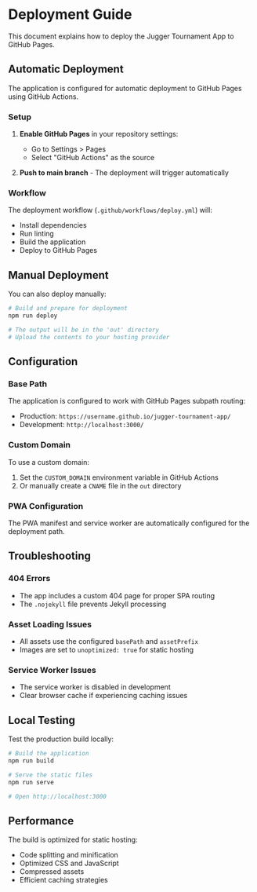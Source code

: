 # Deployment Guide

This document explains how to deploy the Jugger Tournament App to GitHub Pages.

## Automatic Deployment

The application is configured for automatic deployment to GitHub Pages using GitHub Actions.

### Setup

1. **Enable GitHub Pages** in your repository settings:
   - Go to Settings > Pages
   - Select "GitHub Actions" as the source

2. **Push to main branch** - The deployment will trigger automatically

### Workflow

The deployment workflow (`.github/workflows/deploy.yml`) will:
- Install dependencies
- Run linting
- Build the application
- Deploy to GitHub Pages

## Manual Deployment

You can also deploy manually:

```bash
# Build and prepare for deployment
npm run deploy

# The output will be in the 'out' directory
# Upload the contents to your hosting provider
```

## Configuration

### Base Path

The application is configured to work with GitHub Pages subpath routing:
- Production: `https://username.github.io/jugger-tournament-app/`
- Development: `http://localhost:3000/`

### Custom Domain

To use a custom domain:

1. Set the `CUSTOM_DOMAIN` environment variable in GitHub Actions
2. Or manually create a `CNAME` file in the `out` directory

### PWA Configuration

The PWA manifest and service worker are automatically configured for the deployment path.

## Troubleshooting

### 404 Errors

- The app includes a custom 404 page for proper SPA routing
- The `.nojekyll` file prevents Jekyll processing

### Asset Loading Issues

- All assets use the configured `basePath` and `assetPrefix`
- Images are set to `unoptimized: true` for static hosting

### Service Worker Issues

- The service worker is disabled in development
- Clear browser cache if experiencing caching issues

## Local Testing

Test the production build locally:

```bash
# Build the application
npm run build

# Serve the static files
npm run serve

# Open http://localhost:3000
```

## Performance

The build is optimized for static hosting:
- Code splitting and minification
- Optimized CSS and JavaScript
- Compressed assets
- Efficient caching strategies